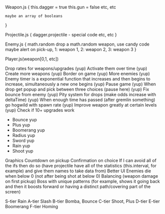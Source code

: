 Weapon.js {
    this.dagger = true
    this.gun = false
    etc, etc

    maybe an array of booleans
}

Projectile.js {
    dagger.projectile - special code
    etc, etc
}

Enemy.js {
    math.random drop a math.random weapon, use candy code
    maybe alert on pick-up, 1: weapon 1, 2: weapon 2, 3: weapon 3
}

Player.js(weapon[0,1, etc])

Drop rates for weapons/upgrades (yup)
Activate them over time (yup)
Create more weapons (yup)
Border on game (yup)
More enemies (yup)
Enemy timer is a exponential function that increases and then begins to increase, simultaneously a new one begins (yup)
Pause game (yup)
When drop get popup and pick between three choices (pause here) (yup)
Fix bounce from enemy (yup)
Pity system for drops (make odds increase with deltaTime) (yup)
When enough time has passed (after gremlin something) go hogwild with spawn rate (yup)
Improve weapon greatly at certain levels (yup)
Check if 10+ upgrades work
- Bounce yup
- Plus yup
- Boomerang yup
- Radius yup
- Sword yup
- Rain yup
- Shoot yup

Graphics
Countdown on pickup
Confirmation on choice
If I can avoid all of the ifs then do so (have projectile have all of the statistics (this.interval, for example) and give them names to take data from)
Better UI
Enemies die when below 0 (not after being shot at below 0)
Balancing (weapon damage on first pickup)
Boss with unique patterns (for example, shows it going back and then it boosts forward or having a distinct path/covering part of the screen)


S-tier Rain
A-tier Slash
B-tier Bomba, Bounce
C-tier Shoot, Plus
D-tier
E-tier Boomerang
F-tier Homing